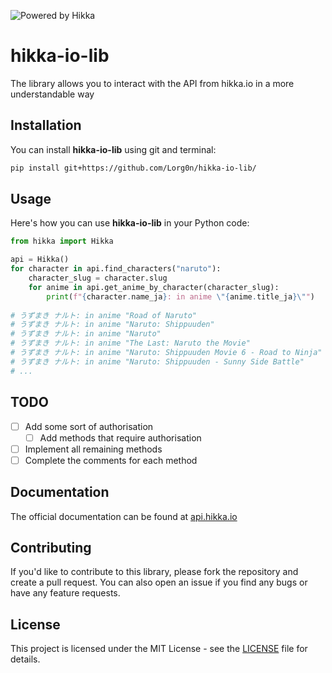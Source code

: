 ![Powered by Hikka](https://rosset-nocpes.github.io/ua-badges/src/powered-by-hikka.svg)

# hikka-io-lib
The library allows you to interact with the API from hikka.io in a more understandable way
## Installation

You can install **hikka-io-lib** using git and terminal:

```bash
pip install git+https://github.com/Lorg0n/hikka-io-lib/
```

## Usage

Here's how you can use **hikka-io-lib** in your Python code:

```python
from hikka import Hikka

api = Hikka()
for character in api.find_characters("naruto"):
    character_slug = character.slug
    for anime in api.get_anime_by_character(character_slug):
        print(f"{character.name_ja}: in anime \"{anime.title_ja}\"")
        
# うずまき ナルト: in anime "Road of Naruto"
# うずまき ナルト: in anime "Naruto: Shippuuden"
# うずまき ナルト: in anime "Naruto"
# うずまき ナルト: in anime "The Last: Naruto the Movie"
# うずまき ナルト: in anime "Naruto: Shippuuden Movie 6 - Road to Ninja"
# うずまき ナルト: in anime "Naruto: Shippuuden - Sunny Side Battle"
# ...
```

## TODO

- [ ] Add some sort of authorisation
    - [ ] Add methods that require authorisation
- [ ] Implement all remaining methods
- [ ] Complete the comments for each method

## Documentation

The official documentation can be found at [api.hikka.io](https://api.hikka.io/docs#)

## Contributing

If you'd like to contribute to this library, please fork the repository and create a pull request. You can also open an issue if you find any bugs or have any feature requests.

## License

This project is licensed under the MIT License - see the [LICENSE](LICENSE) file for details.